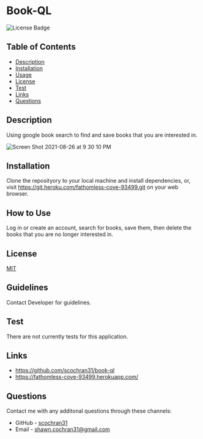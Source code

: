 

  # Book-QL 
  ![License Badge](https://img.shields.io/badge/License-MIT-blueviolet.svg)

  ## Table of Contents
  * [Description](#description)
  * [Installation](#installation)
  * [Usage](#usage)
  * [License](#license)
  * [Test](#test)
  * [Links](#links)
  * [Questions](#questions)

  ## Description
  Using google book search to find and save books that you are interested in.

![Screen Shot 2021-08-26 at 9 30 10 PM](https://user-images.githubusercontent.com/79678327/131067548-aaa1c843-8590-40fb-b199-51a8d22331fa.png)

  ## Installation
  Clone the reposityory to your local machine and install dependencies, or, visit https://git.heroku.com/fathomless-cove-93499.git on your web browser.

  ## How to Use
  Log in or create an account, search for books, save them, then delete the books that you are no longer interested in.

  ## License
  [MIT](https://choosealicense.com/licenses/mit/)

  ## Guidelines
  Contact Developer for guidelines.

  ## Test
  There are not currently tests for this application.

  ## Links
  * https://github.com/scochran31/book-ql
  * https://fathomless-cove-93499.herokuapp.com/

  ## Questions
  Contact me with any additonal questions through these channels:
  * GitHub - [scochran31](https://github.com/scochran31)
  * Email - shawn.cochran31@gmail.com
